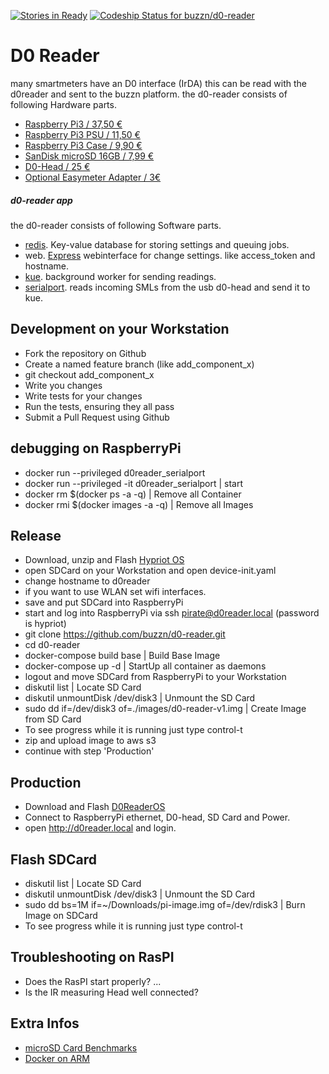 [![Stories in Ready](https://badge.waffle.io/buzzn/d0-reader.png?label=ready&title=Ready)](https://waffle.io/buzzn/d0-reader)
[![Codeship Status for buzzn/d0-reader](https://codeship.com/projects/16833330-f9ad-0133-be69-0e6ed700efb9/status)](https://codeship.com/projects/151300)


# D0 Reader
  many smartmeters have an  D0 interface (IrDA) this can be read with the d0reader and sent to the buzzn platform.
  the d0-reader consists of following Hardware parts.

  - [Raspberry Pi3 / 37,50 € ](https://www.reichelt.de/RASPBERRY-PI-3/3/index.html?&ACTION=3&LA=446&ARTICLE=164977&artnr=RASPBERRY+PI+3&SEARCH=pi3)
  - [Raspberry Pi3 PSU / 11,50 € ](https://www.reichelt.de/Ladegeraete-fuer-USB-Geraete/NT-MUSB-25-SW/3/index.html?&ACTION=3&LA=517&ARTICLE=167078&GROUPID=5158)
  - [Raspberry Pi3 Case / 9,90 € ](https://www.amazon.de/dp/B01CESAU4G)
  - [SanDisk microSD 16GB / 7,99 € ](http://www.amazon.de/dp/B013UDL5V6)
  - [D0-Head / 25 € ](http://wiki.volkszaehler.org/hardware/controllers/ir-schreib-lesekopf-usb-ausgang#stueckliste_und_preise)
  - [Optional Easymeter Adapter / 3€](http://wiki.volkszaehler.org/hardware/controllers/ir-schreib-lesekopf_easymeter-adapter)

##### d0-reader app
  the d0-reader consists of following Software parts.

  - [redis](http://redis.io/). Key-value database for storing settings and queuing jobs.
  - web. [Express](https://github.com/expressjs/express) webinterface for change settings. like access_token and hostname.
  - [kue](https://github.com/Automattic/kue). background worker for sending readings.
  - [serialport](https://github.com/EmergingTechnologyAdvisors/node-serialport). reads incoming SMLs from the usb d0-head and send it to kue.

## Development on your Workstation
  - Fork the repository on Github
  - Create a named feature branch (like add_component_x)
  - git checkout add_component_x
  - Write you changes
  - Write tests for your changes
  - Run the tests, ensuring they all pass
  - Submit a Pull Request using Github

## debugging on RaspberryPi
  - docker run --privileged  d0reader_serialport
  - docker run --privileged -it d0reader_serialport | start
  - docker rm $(docker ps -a -q) | Remove all Container
  - docker rmi $(docker images -a -q) | Remove all Images

## Release
  - Download, unzip and Flash [Hypriot OS](https://downloads.hypriot.com/hypriotos-rpi-v1.0.0.img.zip)
  - open SDCard on your Workstation and open device-init.yaml
  - change hostname to d0reader
  - if you want to use WLAN set wifi interfaces.
  - save and put SDCard into RaspberryPi
  - start and log into RaspberryPi via ssh pirate@d0reader.local (password is hypriot)
  - git clone https://github.com/buzzn/d0-reader.git
  - cd d0-reader
  - docker-compose build base | Build Base Image
  - docker-compose up -d | StartUp all container as daemons
  - logout and move SDCard from RaspberryPi to your Workstation  
  - diskutil list | Locate SD Card
  - diskutil unmountDisk /dev/disk3 | Unmount the SD Card
  - sudo dd if=/dev/disk3 of=./images/d0-reader-v1.img | Create Image from SD Card
  - To see progress while it is running just type control-t
  - zip and upload image to aws s3
  - continue with step 'Production'

## Production
  - Download and Flash [D0ReaderOS](http://buzzn.s3.amazonaws.com/d0-reader-v1.img.zip)
  - Connect to RaspberryPi ethernet, D0-head, SD Card and Power.
  - open http://d0reader.local and login.

## Flash SDCard
  - diskutil list | Locate SD Card
  - diskutil unmountDisk /dev/disk3 | Unmount the SD Card
  - sudo dd bs=1M if=~/Downloads/pi-image.img of=/dev/rdisk3 | Burn Image on SDCard
  - To see progress while it is running just type control-t

## Troubleshooting on RasPI
  - Does the RasPI start properly? ...
  - Is the IR measuring Head well connected?


## Extra Infos
  - [microSD Card Benchmarks](http://www.pidramble.com/wiki/benchmarks/microsd-cards)
  - [Docker on ARM](http://blog.hypriot.com/getting-started-with-docker-on-your-arm-device/)
